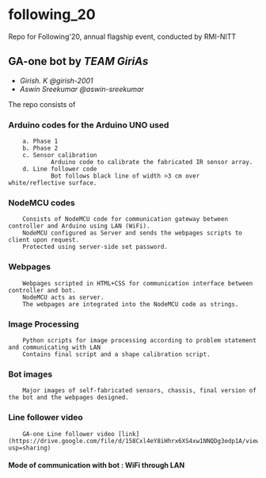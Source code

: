 # following_20
Repo for Following'20, annual flagship event, conducted by RMI-NITT

## GA-one bot by *TEAM GiriAs*

- *Girish. K @girish-2001*
- *Aswin Sreekumar @aswin-sreekumar*

The repo consists of

### Arduino codes for the Arduino UNO used
        a. Phase 1
        b. Phase 2
        c. Sensor calibration
                Arduino code to calibrate the fabricated IR sensor array. 
        d. Line follower code
                Bot follows black line of width >3 cm over white/reflective surface.
    
### NodeMCU codes
        Consists of NodeMCU code for communication gateway between controller and Arduino using LAN (WiFi).
        NodeMCU configured as Server and sends the webpages scripts to client upon request.
        Protected using server-side set password.

### Webpages
        Webpages scripted in HTML+CSS for communication interface between controller and bot.
        NodeMCU acts as server.
        The webpages are integrated into the NodeMCU code as strings.

### Image Processing
        Python scripts for image processing according to problem statement and communicating with LAN
        Contains final script and a shape calibration script.

### Bot images
        Major images of self-fabricated sensors, chassis, final version of the bot and the webpages designed.
        
### Line follower video
        GA-one Line follower video [link] (https://drive.google.com/file/d/158Cxl4eY8iHhrx6XS4xw1NNQDg3edp1A/view?usp=sharing)


#### Mode of communication with bot : WiFi through LAN
